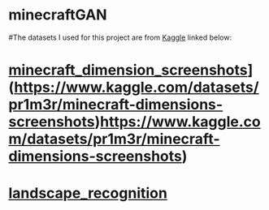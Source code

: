 # minecraftGAN

#The datasets I used for this project are from [Kaggle]([url](https://www.kaggle.com/datasets)https://www.kaggle.com/datasets) linked below:
# [minecraft_dimension_screenshots]([[url](https://www.kaggle.com/datasets/pr1m3r/minecraft-dimensions-screenshots)https://www.kaggle.com/datasets/pr1m3r/minecraft-dimensions-screenshots)](https://www.kaggle.com/datasets/pr1m3r/minecraft-dimensions-screenshots)https://www.kaggle.com/datasets/pr1m3r/minecraft-dimensions-screenshots)
# [landscape_recognition]([url](https://www.kaggle.com/datasets/utkarshsaxenadn/landscape-recognition-image-dataset-12k-images)https://www.kaggle.com/datasets/utkarshsaxenadn/landscape-recognition-image-dataset-12k-images)
